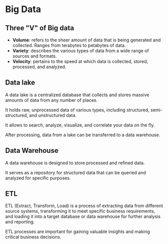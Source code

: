 # Big Data

## Three "V" of Big data

- **Volume**: refers to the sheer amount of data that is being generated and collected.
Ranges from terabytes to petabytes of data.
- **Variety**: describes the various types of data
from a wide range of sources and formats.
- **Velocity**: pertains to the speed at which data is collected, stored, processed, and analyzed.


## Data lake

A data lake is a centralized database that collects and stores massive amounts of data from any number of places.

It holds raw, unprocessed data of various types, including structured, semi-structured, and unstructured data.

It allows to search, analyze, visualize, and correlate your data on the fly.

After processing, data from a lake can be transferred to a data warehouse.


## Data Warehouse

A data warehouse is designed to store processed and refined data.

It serves as a repository for structured data that can be queried and analyzed for specific purposes.


## ETL

ETL (Extract, Transform, Load) is a process of extracting data from different source systems, transforming it to meet specific business requirements, and loading it into a target database or data warehouse for further analysis and reporting.

ETL processes are important for gaining valuable insights and making critical business decisions.
